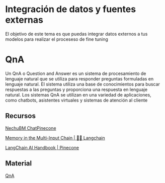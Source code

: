 # Integración de datos y fuentes externas

El objetivo de este tema es que puedas integrar datos externos a tus modelos para realizar el proceseso de fine tuning

# QnA

Un QnA o Question and Answer es un sistema de procesamiento de lenguaje natural que se utiliza para responder preguntas formuladas en lenguaje natural. El sistema utiliza una base de conocimientos para buscar respuestas a las preguntas y proporciona una respuesta en lenguaje natural. Los sistemas QnA se utilizan en una variedad de aplicaciones, como chatbots, asistentes virtuales y sistemas de atención al cliente

## Recursos

[NechuBM ChatPinecone](https://github.com/NechuBM/ChatPinecone)

[Memory in the Multi-Input Chain | 🦜️🔗 Langchain](https://python.langchain.com/docs/modules/memory/adding_memory_chain_multiple_inputs)

[LangChain AI Handbook | Pinecone](https://www.pinecone.io/learn/series/langchain/)

## Material

[QnA](./QnA.ipynb)